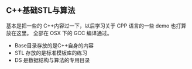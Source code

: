 
C++基础STL与算法
---
基本是把一些的 C++内容过一下，以后学习关于 CPP 语言的一些 demo 也打算放在这里。
全部在 OSX 下的 GCC 编译通过。

* Base目录存放的是C++自身的内容
* STL 存放的是标准模板库的练习
* DS 是数据结构与算法的专用目录
